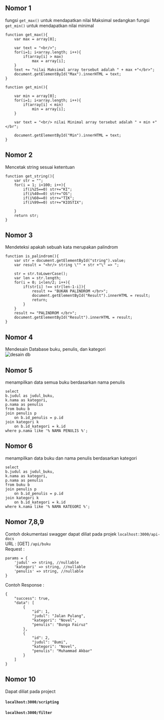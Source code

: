 ## Nomor 1
fungsi `get_max()` untuk mendapatkan nilai Maksimal sedangkan fungsi `get_min()` untuk mendapatkan nilai minimal
```
function get_max(){
    var max = array[0];

    var text = "<br/>";
    for(i=1; i<array.length; i++){
        if(array[i] > max)
            max = array[i];
    }
    text += "nilai Maksimal array tersebut adalah " + max +"</br>";
    document.getElementById("Max").innerHTML = text;
}

function get_min(){

    var min = array[0];
    for(i=1; i<array.length; i++){
        if(array[i] < min)
            min = array[i];
    }

    var text = "<br/> nilai Minimal array tersebut adalah " + min +"</br";

    document.getElementById("Min").innerHTML = text;
}

```
## Nomor 2
Mencetak string sesuai ketentuan
```
function get_string(){
    var str = "";
    for(i = 1; i<100; i++){
        if(i%25==0) str+="KI";
        if(i%40==0) str+="OS";
        if(i%60==0) str+="TIK";
        if(i%99==0) str+="KIOSTIX";
        
    }
    return str;
}
```

## Nomor 3
Mendeteksi apakah sebuah kata merupakan palindrom
```
function is_palindrom(){
    var str = document.getElementById("string").value;
    var result = "<hr/> string \"" + str +"\" => ";

    str = str.toLowerCase();
    var len = str.length;
    for(i = 0; i<len/2; i++){
        if(str[i] !== str[len-1-i]){
            result += "BUKAN PALINDROM </br>";
            document.getElementById("Result").innerHTML = result;
            return;
        }
    }
    result += "PALINDROM </br>";
    document.getElementById("Result").innerHTML = result;
}
```

## Nomor 4
Mendesain Database buku, penulis, dan kategori <br>
![desain db](https://github.com/bunga29/kiostix-test/assets/57172208/6b3a3aa5-af68-46ff-9488-f968f454c1a8)

## Nomor 5
menampilkan data semua buku berdasarkan nama penulis
```
select 
b.judul as judul_buku,
k.nama as kategori,
p.nama as penulis
from buku b
join penulis p 
    on b.id_penulis = p.id 
join kategori k 
    on b.id_kategori = k.id 
where p.nama like '% NAMA PENULIS %';
```

## Nomor 6
menampilkan data buku dan nama penulis berdasarkan kategori
```
select 
b.judul as judul_buku,
k.nama as kategori,
p.nama as penulis
from buku b
join penulis p 
    on b.id_penulis = p.id 
join kategori k 
    on b.id_kategori = k.id 
where k.nama like '% NAMA KATEGORI %';
```
## Nomor 7,8,9
Contoh dokumentasi swagger dapat diliat pada projek `localhost:3000/api-docs` <br>
URL : 
[GET] `/api/buku`
<br>
Request :
```
params = {
    'judul' => string, //nullable
    'kategori' => string, //nullable
    'penulis' => string, //nullable
}
```
Contoh Response :
```
{
    "success": true,
    "data": [
        {
            "id": 1,
            "judul": "Jalan Pulang",
            "kategori": "Novel",
            "penulis": "Bunga Fairuz"
        },
        {
            "id": 2,
            "judul": "Bumi",
            "kategori": "Novel",
            "penulis": "Muhammad Akbar"
        }
    ]
}
```
## Nomor 10
Dapat diliat pada project
#### `localhost:3000/scripting`
#### `localhost:3000/filter`


